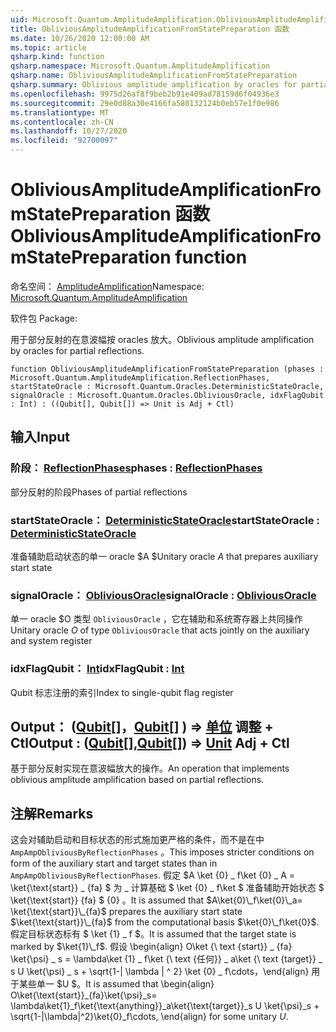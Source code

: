 ```yaml
---
uid: Microsoft.Quantum.AmplitudeAmplification.ObliviousAmplitudeAmplificationFromStatePreparation
title: ObliviousAmplitudeAmplificationFromStatePreparation 函数
ms.date: 10/26/2020 12:00:00 AM
ms.topic: article
qsharp.kind: function
qsharp.namespace: Microsoft.Quantum.AmplitudeAmplification
qsharp.name: ObliviousAmplitudeAmplificationFromStatePreparation
qsharp.summary: Oblivious amplitude amplification by oracles for partial reflections.
ms.openlocfilehash: 9975d26af8f9beb2b91e409ad78159d6f04936e3
ms.sourcegitcommit: 29e0d88a30e4166fa580132124b0eb57e1f0e986
ms.translationtype: MT
ms.contentlocale: zh-CN
ms.lasthandoff: 10/27/2020
ms.locfileid: "92700097"
---
```

# <a name="obliviousamplitudeamplificationfromstatepreparation-function"></a><span data-ttu-id="e20bd-102">ObliviousAmplitudeAmplificationFromStatePreparation 函数</span><span class="sxs-lookup"><span data-stu-id="e20bd-102">ObliviousAmplitudeAmplificationFromStatePreparation function</span></span>

<span data-ttu-id="e20bd-103">命名空间： [AmplitudeAmplification](xref:Microsoft.Quantum.AmplitudeAmplification)</span><span class="sxs-lookup"><span data-stu-id="e20bd-103">Namespace: [Microsoft.Quantum.AmplitudeAmplification](xref:Microsoft.Quantum.AmplitudeAmplification)</span></span>

<span data-ttu-id="e20bd-104">软件包 [](https://nuget.org/packages/)</span><span class="sxs-lookup"><span data-stu-id="e20bd-104">Package: [](https://nuget.org/packages/)</span></span>


<span data-ttu-id="e20bd-105">用于部分反射的在意波幅按 oracles 放大。</span><span class="sxs-lookup"><span data-stu-id="e20bd-105">Oblivious amplitude amplification by oracles for partial reflections.</span></span>

```qsharp
function ObliviousAmplitudeAmplificationFromStatePreparation (phases : Microsoft.Quantum.AmplitudeAmplification.ReflectionPhases, startStateOracle : Microsoft.Quantum.Oracles.DeterministicStateOracle, signalOracle : Microsoft.Quantum.Oracles.ObliviousOracle, idxFlagQubit : Int) : ((Qubit[], Qubit[]) => Unit is Adj + Ctl)
```


## <a name="input"></a><span data-ttu-id="e20bd-106">输入</span><span class="sxs-lookup"><span data-stu-id="e20bd-106">Input</span></span>

### <a name="phases--reflectionphases"></a><span data-ttu-id="e20bd-107">阶段： [ReflectionPhases](xref:Microsoft.Quantum.AmplitudeAmplification.ReflectionPhases)</span><span class="sxs-lookup"><span data-stu-id="e20bd-107">phases : [ReflectionPhases](xref:Microsoft.Quantum.AmplitudeAmplification.ReflectionPhases)</span></span>

<span data-ttu-id="e20bd-108">部分反射的阶段</span><span class="sxs-lookup"><span data-stu-id="e20bd-108">Phases of partial reflections</span></span>


### <a name="startstateoracle--deterministicstateoracle"></a><span data-ttu-id="e20bd-109">startStateOracle： [DeterministicStateOracle](xref:Microsoft.Quantum.Oracles.DeterministicStateOracle)</span><span class="sxs-lookup"><span data-stu-id="e20bd-109">startStateOracle : [DeterministicStateOracle](xref:Microsoft.Quantum.Oracles.DeterministicStateOracle)</span></span>

<span data-ttu-id="e20bd-110">准备辅助启动状态的单一 oracle $A $</span><span class="sxs-lookup"><span data-stu-id="e20bd-110">Unitary oracle $A$ that prepares auxiliary start state</span></span>


### <a name="signaloracle--obliviousoracle"></a><span data-ttu-id="e20bd-111">signalOracle： [ObliviousOracle](xref:Microsoft.Quantum.Oracles.ObliviousOracle)</span><span class="sxs-lookup"><span data-stu-id="e20bd-111">signalOracle : [ObliviousOracle](xref:Microsoft.Quantum.Oracles.ObliviousOracle)</span></span>

<span data-ttu-id="e20bd-112">单一 oracle $O 类型 `ObliviousOracle` ，它在辅助和系统寄存器上共同操作</span><span class="sxs-lookup"><span data-stu-id="e20bd-112">Unitary oracle $O$ of type `ObliviousOracle` that acts jointly on the auxiliary and system register</span></span>


### <a name="idxflagqubit--int"></a><span data-ttu-id="e20bd-113">idxFlagQubit： [Int](xref:microsoft.quantum.lang-ref.int)</span><span class="sxs-lookup"><span data-stu-id="e20bd-113">idxFlagQubit : [Int](xref:microsoft.quantum.lang-ref.int)</span></span>

<span data-ttu-id="e20bd-114">Qubit 标志注册的索引</span><span class="sxs-lookup"><span data-stu-id="e20bd-114">Index to single-qubit flag register</span></span>



## <a name="output--qubitqubit--unit-adj--ctl"></a><span data-ttu-id="e20bd-115">Output： ([Qubit](xref:microsoft.quantum.lang-ref.qubit)[]，[Qubit](xref:microsoft.quantum.lang-ref.qubit)[] ) => [单位](xref:microsoft.quantum.lang-ref.unit) 调整 + Ctl</span><span class="sxs-lookup"><span data-stu-id="e20bd-115">Output : ([Qubit](xref:microsoft.quantum.lang-ref.qubit)[],[Qubit](xref:microsoft.quantum.lang-ref.qubit)[]) => [Unit](xref:microsoft.quantum.lang-ref.unit) Adj + Ctl</span></span>

<span data-ttu-id="e20bd-116">基于部分反射实现在意波幅放大的操作。</span><span class="sxs-lookup"><span data-stu-id="e20bd-116">An operation that implements oblivious amplitude amplification based on partial reflections.</span></span>

## <a name="remarks"></a><span data-ttu-id="e20bd-117">注解</span><span class="sxs-lookup"><span data-stu-id="e20bd-117">Remarks</span></span>

<span data-ttu-id="e20bd-118">这会对辅助启动和目标状态的形式施加更严格的条件，而不是在中 `AmpAmpObliviousByReflectionPhases` 。</span><span class="sxs-lookup"><span data-stu-id="e20bd-118">This imposes stricter conditions on form of the auxiliary start and target states than in `AmpAmpObliviousByReflectionPhases`.</span></span>
<span data-ttu-id="e20bd-119">假定 $A \ket {0} \_ f\ket {0} \_ A = \ket{\text{start}} \_ {fa} $ 为 \_ 计算基础 $ \ket {0} \_ f\ket $ 准备辅助开始状态 $ \ket{\text{start}} {fa} $ {0} 。</span><span class="sxs-lookup"><span data-stu-id="e20bd-119">It is assumed that $A\ket{0}\_f\ket{0}\_a= \ket{\text{start}}\_{fa}$ prepares the auxiliary start state $\ket{\text{start}}\_{fa}$ from the computational basis $\ket{0}\_f\ket{0}$.</span></span>
<span data-ttu-id="e20bd-120">假定目标状态标有 $ \ket {1} \_ f $。</span><span class="sxs-lookup"><span data-stu-id="e20bd-120">It is assumed that the target state is marked by $\ket{1}\_f$.</span></span>
<span data-ttu-id="e20bd-121">假设 \begin{align} O\ket {\ text {start}} \_ {fa} \ket{\psi} \_ s = \lambda\ket {1} \_ f\ket {\ text {任何}} \_ a\ket {\ text {target}} \_ s U \ket{\psi} \_ s + \sqrt{1-| \lambda | ^ 2} \ket {0} \_ f\cdots，\end{align} 用于某些单一 $U $。</span><span class="sxs-lookup"><span data-stu-id="e20bd-121">It is assumed that \begin{align} O\ket{\text{start}}\_{fa}\ket{\psi}\_s= \lambda\ket{1}\_f\ket{\text{anything}}\_a\ket{\text{target}}\_s U \ket{\psi}\_s + \sqrt{1-|\lambda|^2}\ket{0}\_f\cdots, \end{align} for some unitary $U$.</span></span>